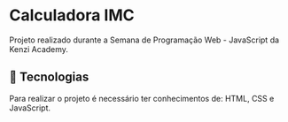 # Calculadora IMC

Projeto realizado durante a Semana de Programação Web - JavaScript da Kenzi Academy.

## 🚀 Tecnologias

Para realizar o projeto é necessário ter conhecimentos de: HTML, CSS e JavaScript.
